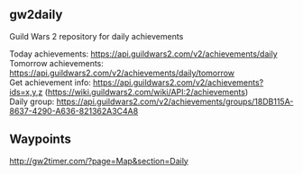## gw2daily

Guild Wars 2 repository for daily achievements

Today achievements: https://api.guildwars2.com/v2/achievements/daily  
Tomorrow achievements: https://api.guildwars2.com/v2/achievements/daily/tomorrow  
Get achievement info: https://api.guildwars2.com/v2/achievements?ids=x,y,z (https://wiki.guildwars2.com/wiki/API:2/achievements)  
Daily group: https://api.guildwars2.com/v2/achievements/groups/18DB115A-8637-4290-A636-821362A3C4A8



## Waypoints
http://gw2timer.com/?page=Map&section=Daily
